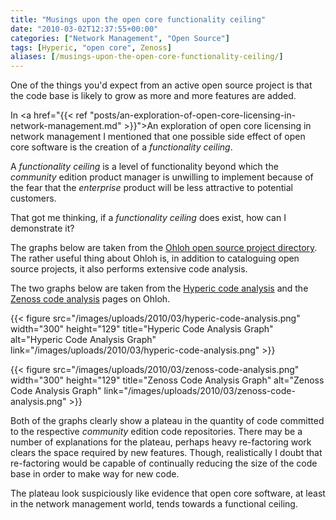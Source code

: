 ```yaml
---
title: "Musings upon the open core functionality ceiling"
date: "2010-03-02T12:37:55+00:00"
categories: ["Network Management", "Open Source"]
tags: [Hyperic, "open core", Zenoss]
aliases: [/musings-upon-the-open-core-functionality-ceiling/]
---
```


One of the things you'd expect from an active open source project is that the code base is likely to grow as more and more features are added.

In <a href="{{< ref "posts/an-exploration-of-open-core-licensing-in-network-management.md" >}}">An exploration of open core licensing in network management</a> I mentioned that one possible side effect of open core software is the creation of a <em>functionality ceiling</em>.

A <em>functionality ceiling</em> is a level of functionality beyond which the <em>community</em> edition product manager is unwilling to implement because of the fear that the <em>enterprise</em> product will be less attractive to potential customers.

That got me thinking, if a <em>functionality ceiling</em> does exist, how can I demonstrate it?

The graphs below are taken from the <a href="http://www.ohloh.net/">Ohloh open source project directory</a>. The rather useful thing about Ohloh is, in addition to cataloguing open source projects, it also performs extensive code analysis.

The two graphs below are taken from the <a href="http://www.ohloh.net/p/hyperic/analyses/latest">Hyperic code analysis</a> and the <a href="http://www.ohloh.net/p/zenoss/analyses/latest">Zenoss code analysis</a> pages on Ohloh.

{{< figure src="/images/uploads/2010/03/hyperic-code-analysis.png" width="300" height="129" title="Hyperic Code Analysis Graph" alt="Hyperic Code Analysis Graph" link="/images/uploads/2010/03/hyperic-code-analysis.png" >}}

{{< figure src="/images/uploads/2010/03/zenoss-code-analysis.png" width="300" height="129" title="Zenoss Code Analysis Graph" alt="Zenoss Code Analysis Graph" link="/images/uploads/2010/03/zenoss-code-analysis.png" >}}

Both of the graphs clearly show a plateau in the quantity of code committed to the respective <em>community</em> edition code repositories. There may be a number of explanations for the plateau, perhaps heavy re-factoring work clears the space required by new features. Though, realistically I doubt that re-factoring would be capable of continually reducing the size of the code base in order to make way for new code.

The plateau look suspiciously like evidence that open core software, at least in the network management world, tends towards a functional ceiling.
